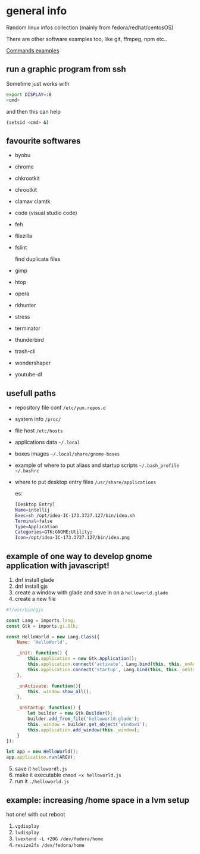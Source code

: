 # general info

Random linux infos collection (mainly from fedora/redhat/centosOS)

There are other software examples too, like git, ffmpeg, npm etc..

[Commands examples](https://github.com/simon387/notes/blob/master/linux/linux_cmd.md)

## run a graphic program from ssh

Sometime just works with 

```bash
export DISPLAY=:0
<cmd>
```

and then this can help

```bash
(setsid <cmd> &)
```

## favourite softwares

+ byobu
+ chrome
+ chkrootkit
+ chrootkit
+ clamav clamtk
+ code (visual studio code)
+ feh
+ filezilla
+ fslint

  find duplicate files
+ gimp
+ htop
+ opera
+ rkhunter
+ stress
+ terminator
+ thunderbird
+ trash-cli
+ wondershaper
+ youtube-dl

## usefull paths

+ repository file conf ```/etc/yum.repos.d```
+ system info ```/proc/```
+ file host ```/etc/hosts```
+ applications data ```~/.local```
+ boxes images ```~/.local/share/gnome-boxes```
+ example of where to put aliass and startup scripts ```~/.bash_profile  ~/.bashrc```
+ where to put desktop entry files ```/usr/share/applications```

  es:
  ```bash
  [Desktop Entry]
  Name=intellij
  Exec=sh /opt/idea-IC-173.3727.127/bin/idea.sh
  Terminal=false
  Type=Application
  Categories=GTK;GNOME;Utility;
  Icon=/opt/idea-IC-173.3727.127/bin/idea.png
  ```
## example of one way to develop gnome application with javascript!

1. dnf install glade
1. dnf install gjs
1. create a window with glade and save in on a ```helloworld.glade```
1. create a new file
  ```javascript
  #!/usr/bin/gjs
  
  const Lang = imports.lang;
  const Gtk = imports.gi.Gtk;
  
  const HelloWorld = new Lang.Class({
      Name: 'HelloWorld',
  
      _init: function() {
          this.application = new Gtk.Application();
          this.application.connect('activate', Lang.bind(this, this._onActivate));
          this.application.connect('startup', Lang.bind(this, this._onStartup));
      },
  
      _onActivate: function(){
          this._window.show_all();
      },
  
      _onStartup: function() {
          let builder = new Gtk.Builder();
          builder.add_from_file('helloworld.glade');
          this._window = builder.get_object('window1');
          this.application.add_window(this._window);
      }
  });
  
  let app = new HelloWorld();
  app.application.run(ARGV);
  ```
5. save it ```hellowordl.js```
5. make it executable ```chmod +x helloworld.js```
5. run it ```./helloworld.js```

## example: increasing /home space in a lvm setup

hot one! with out reboot
1. ```vgdisplay```
1. ```lvdisplay```
1. ```lvextend -L +20G /dev/fedora/home```
1. ```resize2fs /dev/fedora/home```
